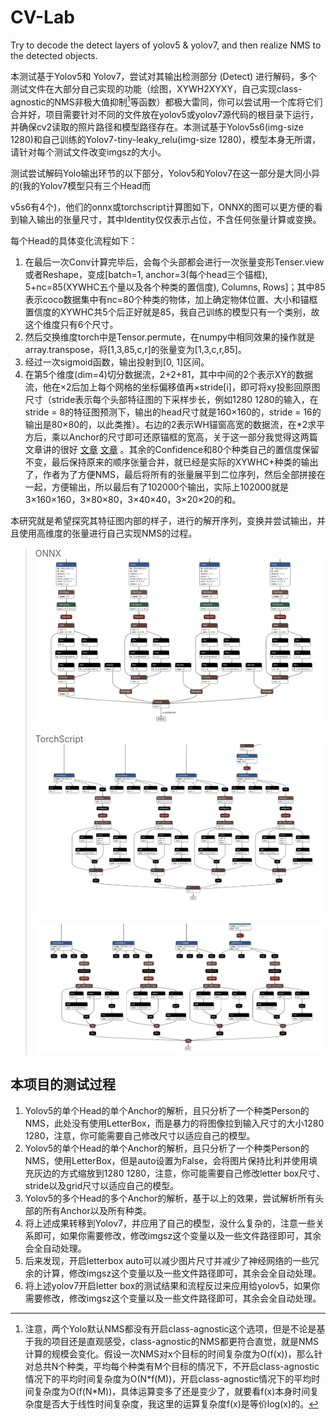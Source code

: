 # CV-Lab
Try to decode the detect layers of yolov5 &amp; yolov7, and then realize NMS to the detected objects.

本测试基于Yolov5和 Yolov7，尝试对其输出检测部分 (Detect) 进行解码，多个测试文件在大部分自己实现的功能（绘图，XYWH2XYXY，自己实现class-agnostic的NMS非极大值抑制[^1]等函数）都极大雷同，你可以尝试用一个库将它们合并好，项目需要针对不同的文件放在yolov5或yolov7源代码的根目录下运行，并确保cv2读取的照片路径和模型路径存在。本测试基于Yolov5s6(img-size 1280)和自己训练的Yolov7-tiny-leaky_relu(img-size 1280)，模型本身无所谓，请针对每个测试文件改变imgsz的大小。

[^1]: 注意，两个Yolo默认NMS都没有开启class-agnostic这个选项，但是不论是基于我的项目还是直观感受，class-agnostic的NMS都更符合直觉，就是NMS计算的规模会变化。假设一次NMS对x个目标的时间复杂度为O(f(x))，那么针对总共N个种类，平均每个种类有M个目标的情况下，不开启class-agnostic情况下的平均时间复杂度为O(N\*f(M))，开启class-agnostic情况下的平均时间复杂度为O(f(N\*M))，具体运算变多了还是变少了，就要看f(x)本身时间复杂度是否大于线性时间复杂度，我这里的运算复杂度f(x)是等价log(x)的。



测试尝试解码Yolo输出环节的以下部分，Yolov5和Yolov7在这一部分是大同小异的(我的Yolov7模型只有三个Head而

v5s6有4个)，他们的onnx或torchscript计算图如下，ONNX的图可以更方便的看到输入输出的张量尺寸，其中Identity仅仅表示占位，不含任何张量计算或变换。

每个Head的具体变化流程如下：

1. 在最后一次Conv计算完毕后，会每个头部都会进行一次张量变形Tenser.view或者Reshape，变成[batch=1, anchor=3(每个head三个锚框), 5+nc=85(XYWHC五个量以及各个种类的置信度), Columns, Rows]；其中85表示coco数据集中有nc=80个种类的物体，加上确定物体位置、大小和锚框置信度的XYWHC共5个后正好就是85，我自己训练的模型只有一个类别，故这个维度只有6个尺寸。
2. 然后交换维度torch中是Tensor.permute，在numpy中相同效果的操作就是array.transpose，将[1,3,85,c,r]的张量变为[1,3,c,r,85]。
3. 经过一次sigmoid函数，输出投射到[0, 1]区间。
4. 在第5个维度(dim=4)切分数据流，2+2+81，其中中间的2个表示XY的数据流，他在×2后加上每个网格的坐标偏移值再×stride[i]，即可将xy投影回原图尺寸（stride表示每个头部特征图的下采样步长，例如1280 1280的输入，在stride = 8的特征图预测下，输出的head尺寸就是160×160的，stride = 16的输出是80×80的，以此类推）。右边的2表示WH锚窗高宽的数据流，在*2求平方后，乘以Anchor的尺寸即可还原锚框的宽高，关于这一部分我觉得这两篇文章讲的很好 [文章](http://www.caotama.com/1823086.html) [文章](https://zhuanlan.zhihu.com/p/112574936) 。其余的Confidence和80个种类自己的置信度保留不变，最后保持原来的顺序张量合并，就已经是实际的XYWHC+种类的输出了，作者为了方便NMS，最后将所有的张量展平到二位序列，然后全部拼接在一起，方便输出，所以最后有了102000个输出，实际上102000就是3×160×160，3×80×80，3×40×40，3×20×20的和。



本研究就是希望探究其特征图内部的样子，进行的解开序列，变换并尝试输出，并且使用高维度的张量进行自己实现NMS的过程。

> ONNX![](./imgs/models/yolov5s6o.png)
>
> TorchScript![yolov5s6a](./imgs/models/yolov5s6a.png)
>
> ![yolov5s6](./imgs/models/yolov5s6.png)



## 本项目的测试过程

1. Yolov5的单个Head的单个Anchor的解析，且只分析了一个种类Person的NMS，此处没有使用LetterBox，而是暴力的将图像拉到输入尺寸的大小1280 1280，注意，你可能需要自己修改尺寸以适应自己的模型。[](./yolov5_single_head_cls_without_letterbox.ipynb)
2. Yolov5的单个Head的单个Anchor的解析，且只分析了一个种类Person的NMS，使用LetterBox，但是auto设置为False，会将图片保持比利并使用填充灰边的方式缩放到1280 1280，注意，你可能需要自己修改letter box尺寸、stride以及grid尺寸以适应自己的模型。[](./yolov5_single_head_cls_letterbox_without_auto.ipynb)
3. Yolov5的多个Head的多个Anchor的解析，基于以上的效果，尝试解析所有头部的所有Anchor以及所有种类。[](./yolov5_multi_head_cls_letterbox_without_auto.ipynb)
4. 将上述成果转移到Yolov7，并应用了自己的模型，没什么复杂的，注意一些关系即可，如果你需要修改，修改imgsz这个变量以及一些文件路径即可，其余会全自动处理。[](./yolov7_multi_head_cls_letterbox_without_auto.ipynb)
5. 后来发现，开启letterbox auto可以减少图片尺寸并减少了神经网络的一些冗余的计算，修改imgsz这个变量以及一些文件路径即可，其余会全自动处理。[](./yolov7_multi_head_cls_letterbox_with_auto.ipynb)
6. 将上述yolov7开启letter box的测试结果和流程反过来应用给yolov5，如果你需要修改，修改imgsz这个变量以及一些文件路径即可，其余会全自动处理。[](./yolov5_multi_head_cls_letterbox_with_auto.ipynb)




